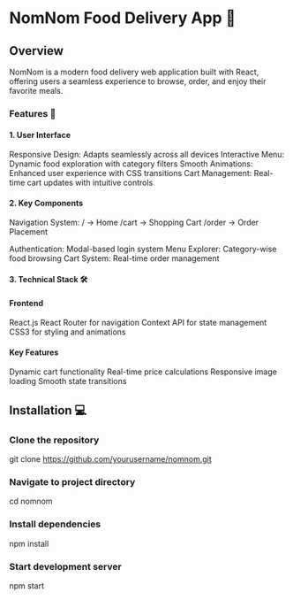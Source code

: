 # NomNom Food Delivery App 🍕

## Overview

NomNom is a modern food delivery web application built with React, offering users a seamless experience to browse, order, and enjoy their favorite meals.

### Features 🌟

#### 1. User Interface

Responsive Design: Adapts seamlessly across all devices
Interactive Menu: Dynamic food exploration with category filters
Smooth Animations: Enhanced user experience with CSS transitions
Cart Management: Real-time cart updates with intuitive controls

#### 2. Key Components

Navigation System:
/ → Home
/cart → Shopping Cart
/order → Order Placement

Authentication: Modal-based login system
Menu Explorer: Category-wise food browsing
Cart System: Real-time order management


#### 3. Technical Stack 🛠️
 
#### Frontend

 React.js
 React Router for navigation
 Context API for state management
 CSS3 for styling and animations
#### Key Features

 Dynamic cart functionality
 Real-time price calculations
 Responsive image loading
 Smooth state transitions

## Installation 💻

### Clone the repository
git clone https://github.com/yourusername/nomnom.git

### Navigate to project directory
cd nomnom

### Install dependencies
npm install

### Start development server
npm start